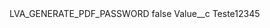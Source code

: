 <?xml version="1.0" encoding="UTF-8"?>
<CustomMetadata xmlns="http://soap.sforce.com/2006/04/metadata" xmlns:xsi="http://www.w3.org/2001/XMLSchema-instance" xmlns:xsd="http://www.w3.org/2001/XMLSchema">
    <label>LVA_GENERATE_PDF_PASSWORD</label>
    <protected>false</protected>
    <values>
        <field>Value__c</field>
        <value xsi:type="xsd:string">Teste12345</value>
    </values>
</CustomMetadata>

